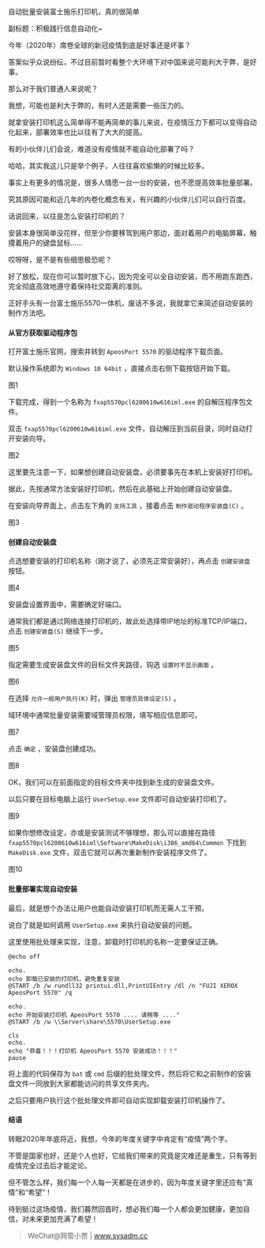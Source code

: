 自动批量安装富士施乐打印机，真的很简单

副标题：积极践行信息自动化~



今年（2020年）席卷全球的新冠疫情到底是好事还是坏事？

答案似乎众说纷纭，不过目前暂时看整个大环境下对中国来说可能利大于弊，是好事。

那么对于我们普通人来说呢？

我想，可能也是利大于弊的，有时人还是需要一些压力的。

就拿安装打印机这么简单得不能再简单的事儿来说，在疫情压力下都可以变得自动化起来，部署效率也比以往有了大大的提高。



有的小伙伴儿们会说，难道没有疫情就不能自动化部署了吗？

哈哈，其实我这儿只是举个例子，人往往喜欢偷懒的时候比较多。

事实上有更多的情况是，很多人情愿一台一台的安装，也不愿提高效率批量部署。

究其原因可能和近几年的内卷化概念有关，有兴趣的小伙伴儿们可以自行百度。



话说回来，以往是怎么安装打印机的？

安装本身很简单没花样，但至少你要移驾到用户那边，面对着用户的电脑屏幕，触摸着用户的键盘鼠标......

哎呀呀，是不是有些细思极恐呢？

好了放松，现在你可以暂时放下心，因为完全可以全自动安装，而不用跑东跑西，完全彻底高效地遵守着保持社交距离的准则。

正好手头有一台富士施乐5570一体机，废话不多说，我就拿它来简述自动安装的制作方法吧。



#### 从官方获取驱动程序包

打开富士施乐官网，搜索并转到 `ApeosPort 5570` 的驱动程序下载页面。

默认操作系统即为 `Windows 10 64bit` ，直接点击右侧下载按钮开始下载。

图1



下载完成，得到一个名称为 `fxap5570pcl6200610w616iml.exe` 的自解压程序包文件。

双击 `fxap5570pcl6200610w616iml.exe` 文件，自动解压到当前目录，同时自动打开安装向导。

图2



这里要先注意一下，如果想创建自动安装盘，必须要事先在本机上安装好打印机。

据此，先按通常方法安装好打印机，然后在此基础上开始创建自动安装盘。

在安装向导界面上，点击左下角的 `支持工具` ，接着点击 `制作驱动程序安装盘(C)` 。

图3



#### 创建自动安装盘

点选想要安装的打印机名称（刚才说了，必须先正常安装好），再点击 `创建安装盘` 按钮。

图4



安装盘设置界面中，需要确定好端口。

通常我们都是通过网络连接打印机的，故此处选择带IP地址的标准TCP/IP端口，点击 `创建安装盘(S)` 继续下一步。

图5



指定需要生成安装盘文件的目标文件夹路径，钩选 `设置时不显示画面` 。

图6



在选择 `允许一般用户执行(K)` 时，弹出 `管理员具体设定(S)` 。

域环境中通常批量安装需要域管理员权限，填写相应信息即可。

图7



点击 `确定` ，安装盘创建成功。

图8



OK，我们可以在前面指定的目标文件夹中找到新生成的安装盘文件。

以后只要在目标电脑上运行 `UserSetup.exe` 文件即可自动安装打印机了。

图9



如果你想修改设定，亦或是安装测试不够理想，那么可以直接在路径 `fxap5570pcl6200610w616iml\Software\MakeDisk\i386_amd64\Common` 下找到 `MakeDisk.exe` 文件，双击它就可以再次重新制作安装程序文件了。

图10



#### 批量部署实现自动安装

最后，就是想个办法让用户也能自动安装打印机而无需人工干预。

说白了就是如何调用 `UserSetup.exe` 来执行自动安装的问题。

这里使用批处理来实现，注意，卸载时打印机的名称一定要保证正确。

```
@echo off

echo.
echo 卸载已安装的打印机，避免重复安装
@START /b /w rundll32 printui.dll,PrintUIEntry /dl /n "FUJI XEROX ApeosPort 5570" /q

echo.
echo 开始安装打印机 ApeosPort 5570 .... 请稍等 ...."
@START /b /w \\Server\share\5570\UserSetup.exe

cls
echo.
echo "恭喜！！！打印机 ApeosPort 5570 安装成功！！！"
pause
```



将上面的代码保存为 `bat` 或 `cmd` 后缀的批处理文件，然后将它和之前制作的安装盘文件一同放到大家都能访问的共享文件夹内。

之后只要用户执行这个批处理文件即可自动实现卸载安装打印机操作了。



#### 结语

转眼2020年年底将近，我想，今年的年度关键字中肯定有“疫情”两个字。

不管是国家也好，还是个人也好，它给我们带来的究竟是灾难还是重生，只有等到疫情完全过去后才能定论。

但不管怎么样，我们每一个人每一天都是在进步的，因为年度关键字里还应有“真情”和“希望”！

待到挺过这场疫情，我们暮然回首时，想必我们每一个人都会更加健康，更加自信，对未来更加充满了希望！



> WeChat@网管小贾 | www.sysadm.cc

